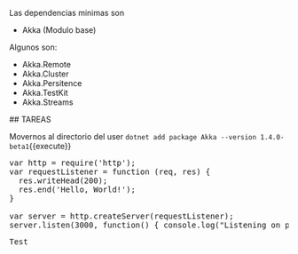 Las dependencias minimas son
* Akka (Modulo base)

Algunos  son:

* Akka.Remote
* Akka.Cluster
* Akka.Persitence
* Akka.TestKit
* Akka.Streams

## TAREAS

Movernos al directorio del user
`dotnet add package Akka --version 1.4.0-beta1`{{execute}}


<pre class="file" data-filename="akkanet/Program.cs" data-target="replace">var http = require('http');
var requestListener = function (req, res) {
  res.writeHead(200);
  res.end('Hello, World!');
}

var server = http.createServer(requestListener);
server.listen(3000, function() { console.log("Listening on port 3000")});
</pre>
          

<pre class="file" data-target="clipboard">Test</pre>